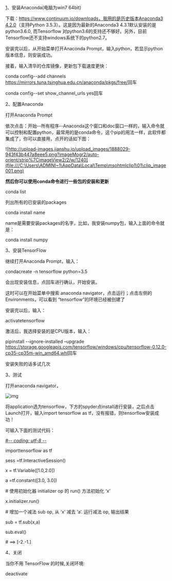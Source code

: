 [1]()、安装Anaconda(电脑为win7 64bit)

   下载：[https://www.continuum.io/downloads，我用的是历史版本Anaconda3 4.2.0](https://www.continuum.io/downloads，我用的是历史版本Anaconda3%204.2.0)（支持Python 3.5.3）。这是因为最新的Anaconda3 4.3.1默认安装的是python3.6.0, 而Tensorflow 对python3.6的支持还不够好。另外，目前Tensorflow还不支持windows系统下的python2.7。

安装完以后，从开始菜单打开Anaconda Prompt，输入python，若显示python版本信息，则安装成功。

接着，输入清华的仓库镜像，更新包下载速度更快：

conda config--add channels <https://mirrors.tuna.tsinghua.edu.cn/anaconda/pkgs/free/>回车

conda config--set show_channel_urls yes回车

2、配置Anaconda

打开Anaconda Prompt

依次点击：开始--所有程序--Anaconda这个窗口和doc窗口一样的，输入命令就可以控制和配置python，最常用的是conda命令，这个pip的用法一样，此软件都集成了，你可以直接用，点开的话如下图：

![http://upload-images.jianshu.io/upload_images/1888029-943f43b447a8eee5.png?imageMogr2/auto-orient/strip%7CimageView2/2/w/1240](file:///C:\Users\ADMINI~1\AppData\Local\Temp\msohtmlclip1\01\clip_image001.png)

**然后你可以使用conda命令进行一些包的安装和更新**

conda list

列出所有的已安装的packages

conda install name

name是需要安装packages的名字，比如，我安装numpy包，输入上面的命令就是：

conda install numpy

 

3、安装TensorFlow

继续打开Anaconda Prompt，输入：

condacreate -n tensorflow python=3.5

会出现安装信息，点回车进行确认，开始安装。

这时可以在开始菜单中搜索 anaconda navigator，点击运行；点击左侧的 Environments，可以看到 “tensorflow”的环境已经被创建了

安装完以后，输入：

activatetensorflow

激活后，我选择安装的是CPU版本，输入：

pipinstall --ignore-installed –upgrade <https://storage.googleapis.com/tensorflow/windows/cpu/tensorflow-0.12.0-cp35-cp35m-win_amd64.whl>回车

安装失败的话多试几次

 

3、测试

打开anaconda navigator，

![img](file:///C:\Users\ADMINI~1\AppData\Local\Temp\msohtmlclip1\01\clip_image003.jpg)

将application选为tensorflow，下方的spyder点install进行安装，之后点击Launch打开，输入import tensorflow as tf，没有报错，则tensorflow安装成功！

可输入下面的测试代码：

[#-*- coding: utf-8 -*-]()

importtensorflow as tf

sess =tf.InteractiveSession()

x = tf.Variable([1.0,2.0])

a =tf.constant([3.0, 3.0])

\# 使用初始化器 initializer op 的 run() 方法初始化 ‘x‘ 

x.initializer.run()

 

\# 增加一个减法 sub op, 从 ‘x‘ 减去 ‘a‘. 运行减法 op, 输出结果 

sub = tf.sub(x,a)

sub.eval()

\# ==> [-2.-1.]  

 

4、关闭

当你不用 TensorFlow 的时候,关闭环境:

  deactivate

 